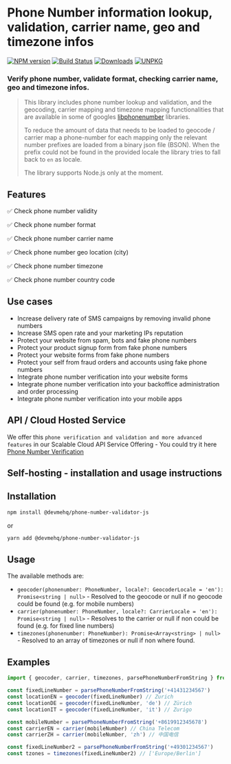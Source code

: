 # Phone Number information lookup, validation,  carrier name, geo and timezone infos

[![NPM version](https://badgen.net/npm/v/@devmehq/phone-number-validator-js)](https://npm.im/@devmehq/phone-number-validator-js)
[![Build Status](https://github.com/devmehq/phone-number-validator-js/workflows/CI/badge.svg)](https://github.com/devmehq/phone-number-validator-js/actions)
[![Downloads](https://img.shields.io/npm/dm/phone-number-validator-js.svg)](https://www.npmjs.com/package/phone-number-validator-js)
[![UNPKG](https://img.shields.io/badge/UNPKG-OK-179BD7.svg)](https://unpkg.com/browse/@devmehq/phone-number-validator-js@latest/)

### Verify phone number, validate format, checking carrier name, geo and timezone infos.

> This library includes phone number lookup and validation, and the geocoding, carrier mapping and timezone mapping functionalities that are available in some of googles [libphonenumber](https://github.com/google/libphonenumber) libraries.
> 
> To reduce the amount of data that needs to be loaded to geocode / carrier map a phone-number for each mapping only the relevant number prefixes are loaded from a binary json file (BSON).
 When the prefix could not be found in the provided locale the library tries to fall back to `en` as locale.
> 
> The library supports Node.js only at the moment.


## Features
✅ Check phone number validity

✅ Check phone number format

✅ Check phone number carrier name

✅ Check phone number geo location (city)

✅ Check phone number timezone

✅ Check phone number country code


## Use cases
- Increase delivery rate of SMS campaigns by removing invalid phone numbers
- Increase SMS open rate and your marketing IPs reputation
- Protect your website from spam, bots and fake phone numbers
- Protect your product signup form from fake phone numbers
- Protect your website forms from fake phone numbers
- Protect your self from fraud orders and accounts using fake phone numbers
- Integrate phone number verification into your website forms
- Integrate phone number verification into your backoffice administration and order processing
- Integrate phone number verification into your mobile apps

## API / Cloud Hosted Service
We offer this `phone verification and validation and more advanced features` in our Scalable Cloud API Service Offering - You could try it here [Phone Number Verification](https://dev.me/products/phone)

## Self-hosting - installation and usage instructions

## Installation

```sh
npm install @devmehq/phone-number-validator-js
```

or

```sh
yarn add @devmehq/phone-number-validator-js
```

## Usage

The available methods are:

- `geocoder(phonenumber: PhoneNumber, locale?: GeocoderLocale = 'en'): Promise<string | null>` - Resolved to the geocode or null if no geocode could be found (e.g. for mobile numbers)
- `carrier(phonenumber: PhoneNumber, locale?: CarrierLocale = 'en'): Promise<string | null>` - Resolves to the carrier or null if non could be found (e.g. for fixed line numbers)
- `timezones(phonenumber: PhoneNumber): Promise<Array<string> | null>` - Resolved to an array of timezones or null if non where found.

## Examples

```js
import { geocoder, carrier, timezones, parsePhoneNumberFromString } from '@devmehq/phone-number-validator-js'

const fixedLineNumber = parsePhoneNumberFromString('+41431234567')
const locationEN = geocoder(fixedLineNumber) // Zurich
const locationDE = geocoder(fixedLineNumber, 'de') // Zürich
const locationIT = geocoder(fixedLineNumber, 'it') // Zurigo

const mobileNumber = parsePhoneNumberFromString('+8619912345678')
const carrierEN = carrier(mobileNumber) // China Telecom
const carrierZH = carrier(mobileNumber, 'zh') // 中国电信

const fixedLineNumber2 = parsePhoneNumberFromString('+49301234567')
const tzones = timezones(fixedLineNumber2) // ['Europe/Berlin']
```
